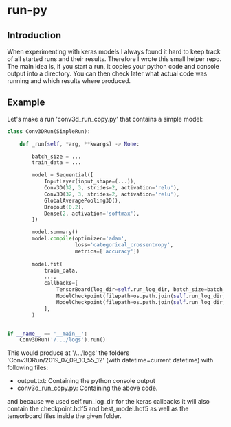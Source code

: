 # run-py

## Introduction

When experimenting with keras models I always found it hard to keep track of all started runs and their results. 
Therefore I wrote this small helper repo.
The main idea is, if you start a run, it copies your python code and console output into a directory. 
You can then check later what actual code was running and which results where produced.

## Example

Let's make a run 'conv3d_run_copy.py' that contains a simple model:

```python
class Conv3DRun(SimpleRun):

    def _run(self, *arg, **kwargs) -> None:

        batch_size = ...
        train_data = ...

        model = Sequential([
            InputLayer(input_shape=(...)),
            Conv3D(32, 3, strides=2, activation='relu'),
            Conv3D(32, 3, strides=2, activation='relu'),
            GlobalAveragePooling3D(),
            Dropout(0.2),
            Dense(2, activation='softmax'),
        ])

        model.summary()
        model.compile(optimizer='adam',
                      loss='categorical_crossentropy',
                      metrics=['accuracy'])
                 
        model.fit(
            train_data,
            ...,
            callbacks=[
                TensorBoard(log_dir=self.run_log_dir, batch_size=batch_size, write_graph=False),
                ModelCheckpoint(filepath=os.path.join(self.run_log_dir, 'checkpoint.hdf5')),
                ModelCheckpoint(filepath=os.path.join(self.run_log_dir, 'best_model.hdf5'), monitor='val_loss', verbose=0, save_best_only=True, save_weights_only=False, mode='auto', period=1),
            ],
        )


if __name__ == '__main__':
    Conv3DRun('/.../logs').run()
```

This would produce at '/.../logs' the folders 'Conv3DRun/2019_07_09_10_55_12' (with datetime=current datetime) with following files:
* output.txt: Containing the python console output
* conv3d_run_copy.py: Containing the above code.

and because we used self.run_log_dir for the keras callbacks it will also contain the checkpoint.hdf5 and best_model.hdf5 as well as the tensorboard files inside the given folder.
